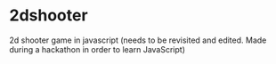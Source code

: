 # 2dshooter
2d shooter game in javascript
(needs to be revisited and edited. Made during a hackathon in order to learn JavaScript)
